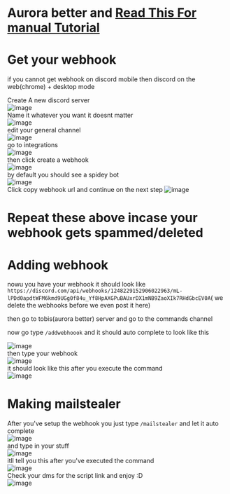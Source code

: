# Aurora better and [Read This For manual Tutorial](https://github.com/Enivzoy/Aurora/blob/main/README.md)

# Get your webhook 
if you cannot get webhook on discord mobile then discord on the web(chrome) + desktop mode  
  
Create A new discord server  
![image](https://github.com/Enivzoy/Aurora/assets/130647229/52323e22-8b40-4ae5-8be5-b35579bc0e27)  
Name it whatever you want it doesnt matter  
![image](https://github.com/Enivzoy/Aurora/assets/130647229/0e446427-0d39-46c9-be2f-3a276d2ad3a7)  
edit your general channel  
![image](https://github.com/Enivzoy/Aurora/assets/130647229/18304642-97cc-465a-9117-8a97d6b7cccf)  
go to integrations  
![image](https://github.com/Enivzoy/Aurora/assets/130647229/818412ec-e331-4353-8d55-95f81cad3e66)  
then click create a webhook  
![image](https://github.com/Enivzoy/Aurora/assets/130647229/8448d93c-1328-4f44-8739-752fec73d0ab)  
by default you should see a spidey bot  
![image](https://github.com/Enivzoy/Aurora/assets/130647229/04880695-ae31-4c91-947f-29f6f6925f3c)  
Click copy webhook url and continue on the next step 
![image](https://github.com/Enivzoy/Aurora/assets/130647229/f5b0b964-2030-47b0-b407-7bd9286f9492)   
# Repeat these above incase your webhook gets spammed/deleted
# Adding webhook
nowu you have your webhook it should look like `https://discord.com/api/webhooks/1248229152906022963/mL-lPDd0apdtWFM6kmd9UGg0f84u_Yf8HpAXGPuBAUxrDX1mNB9ZaoXIk7RHdGbcEV0A`( we delete the webhooks before we even post it here)   
  
then go to tobis(aurora better) server and go to the commands channel   
  
now go type `/addwebhoook` and it should auto complete to look like this  
  
![image](https://github.com/Enivzoy/Aurora/assets/130647229/0c3c9ba8-7184-41b3-83ea-a37caf7b46fd)  
then type your webhook  
![image](https://github.com/Enivzoy/Aurora/assets/130647229/eae68538-f488-44a6-a90d-ec9ef12890d5)  
it should look like this after you execute the command  
![image](https://github.com/Enivzoy/Aurora/assets/130647229/b8bdee9e-7c24-49cf-aef5-7dbf3390faea)   
# Making mailstealer
After you've setup the webhook you just type `/mailstealer` and let it auto complete  
![image](https://github.com/Enivzoy/Aurora/assets/130647229/4c46511f-f763-403c-835c-46dbf9229cc7)  
and type in your stuff  
![image](https://github.com/Enivzoy/Aurora/assets/130647229/a0ceb7d8-5feb-4625-b032-e46caf2726d4)  
itll tell you this after you've executed the command  
![image](https://github.com/Enivzoy/Aurora/assets/130647229/39422f4c-33a5-4367-8f38-021c8e2ccd60)  
Check your dms for the script link and enjoy :D  
![image](https://github.com/Enivzoy/Aurora/assets/130647229/69a403c4-1dad-4e42-9e6d-ad5813534450)  
